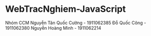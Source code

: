 # WebTracNghiem-JavaScript
Nhóm CCM
Nguyễn Tân Quốc Cường - 1911062385
Đỗ Quốc Công - 1911062380
Nguyễn Hoàng Minh - 1911062214
